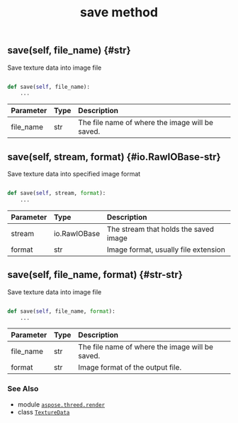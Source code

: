 ﻿---
title: save method
second_title: Aspose.3D for Python via .NET API References
description: 
type: docs
weight: 80
url: /python-net/aspose.threed.render/texturedata/save/
is_root: false
---

## save(self, file_name) {#str}

Save texture data into image file



```python

def save(self, file_name):
    ...
```


| Parameter | Type | Description |
| :- | :- | :- |
| file_name | str | The file name of where the image will be saved. |


## save(self, stream, format) {#io.RawIOBase-str}

Save texture data into specified image format



```python

def save(self, stream, format):
    ...
```


| Parameter | Type | Description |
| :- | :- | :- |
| stream | io.RawIOBase | The stream that holds the saved image |
| format | str | Image format, usually file extension |


## save(self, file_name, format) {#str-str}

Save texture data into image file



```python

def save(self, file_name, format):
    ...
```


| Parameter | Type | Description |
| :- | :- | :- |
| file_name | str | The file name of where the image will be saved. |
| format | str | Image format of the output file. |



### See Also
* module [`aspose.threed.render`](../../)
* class [`TextureData`](/3d/python-net/aspose.threed.render/texturedata)
